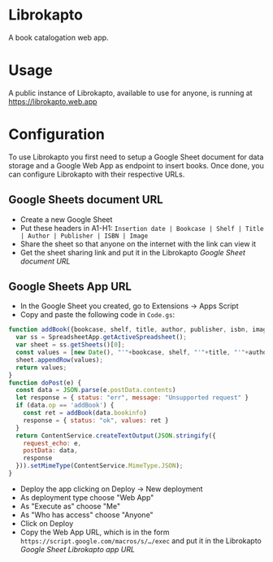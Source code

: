 # Librokapto

A book catalogation web app.

# Usage

A public instance of Librokapto, available to use for anyone, is running at https://librokapto.web.app

# Configuration

To use Librokapto you first need to setup a Google Sheet document for data storage and a Google Web App as endpoint to insert books.
Once done, you can configure Librokapto with their respective URLs.

## Google Sheets document URL

- Create a new Google Sheet
- Put these headers in A1-H1: `Insertion date | Bookcase | Shelf | Title | Author | Publisher | ISBN | Image`
- Share the sheet so that anyone on the internet with the link can view it
- Get the sheet sharing link and put it in the Librokapto *Google Sheet document URL*

## Google Sheets App URL

- In the Google Sheet you created, go to Extensions → Apps Script
- Copy and paste the following code in `Code.gs`:

```js
function addBook({bookcase, shelf, title, author, publisher, isbn, image}) {
  var ss = SpreadsheetApp.getActiveSpreadsheet();
  var sheet = ss.getSheets()[0];
  const values = [new Date(), "'"+bookcase, shelf, "'"+title, "'"+author, "'"+publisher, "'"+isbn, image];
  sheet.appendRow(values);
  return values;
}
function doPost(e) {
  const data = JSON.parse(e.postData.contents)
  let response = { status: "err", message: "Unsupported request" }
  if (data.op == 'addBook') {
    const ret = addBook(data.bookinfo)
    response = { status: "ok", values: ret }
  }
  return ContentService.createTextOutput(JSON.stringify({
    request_echo: e,
    postData: data,
    response
  })).setMimeType(ContentService.MimeType.JSON);
}
```

- Deploy the app clicking on Deploy → New deployment
- As deployment type choose "Web App"
- As "Execute as" choose "Me"
- As "Who has access" choose "Anyone"
- Click on Deploy
- Copy the Web App URL, which is in the form `https://script.google.com/macros/s/…/exec` and put it in the Librokapto *Google Sheet Librokapto app URL*
